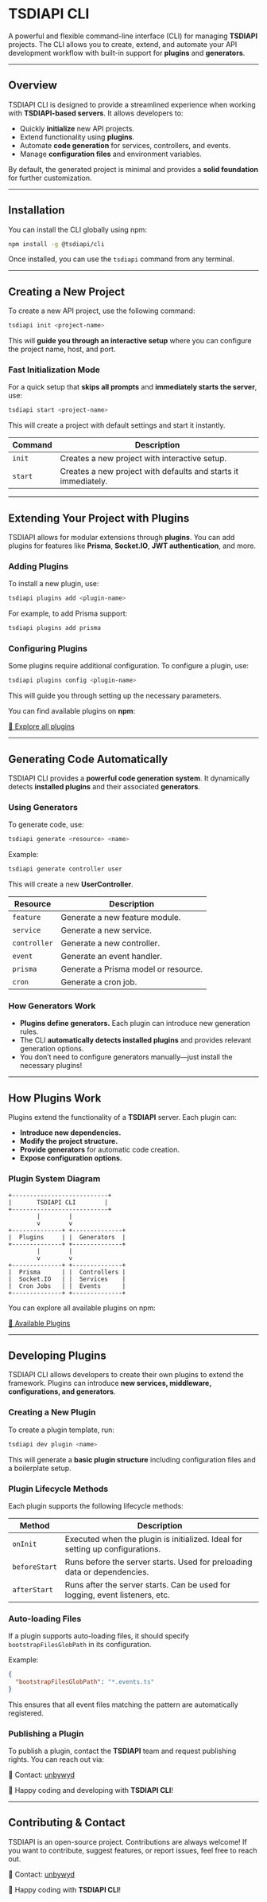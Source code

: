 # **TSDIAPI CLI**

A powerful and flexible command-line interface (CLI) for managing **TSDIAPI** projects. The CLI allows you to create, extend, and automate your API development workflow with built-in support for **plugins** and **generators**.

---

## **Overview**

TSDIAPI CLI is designed to provide a streamlined experience when working with **TSDIAPI-based servers**. It allows developers to:

- Quickly **initialize** new API projects.
- Extend functionality using **plugins**.
- Automate **code generation** for services, controllers, and events.
- Manage **configuration files** and environment variables.

By default, the generated project is minimal and provides a **solid foundation** for further customization.

---

## **Installation**

You can install the CLI globally using npm:

```bash
npm install -g @tsdiapi/cli
```

Once installed, you can use the `tsdiapi` command from any terminal.

---

## **Creating a New Project**

To create a new API project, use the following command:

```bash
tsdiapi init <project-name>
```

This will **guide you through an interactive setup** where you can configure the project name, host, and port.

### **Fast Initialization Mode**

For a quick setup that **skips all prompts** and **immediately starts the server**, use:

```bash
tsdiapi start <project-name>
```

This will create a project with default settings and start it instantly.

| Command       | Description                                                       |
|--------------|-------------------------------------------------------------------|
| `init`       | Creates a new project with interactive setup.                     |
| `start`      | Creates a new project with defaults and starts it immediately.    |

---

## **Extending Your Project with Plugins**

TSDIAPI allows for modular extensions through **plugins**. You can add plugins for features like **Prisma**, **Socket.IO**, **JWT authentication**, and more.

### **Adding Plugins**

To install a new plugin, use:

```bash
tsdiapi plugins add <plugin-name>
```

For example, to add Prisma support:

```bash
tsdiapi plugins add prisma
```

### **Configuring Plugins**

Some plugins require additional configuration. To configure a plugin, use:

```bash
tsdiapi plugins config <plugin-name>
```

This will guide you through setting up the necessary parameters.

You can find available plugins on **npm**:

[🔗 Explore all plugins](https://www.npmjs.com/search?q=%40tsdiapi)

---

## **Generating Code Automatically**

TSDIAPI CLI provides a **powerful code generation system**. It dynamically detects **installed plugins** and their associated **generators**.

### **Using Generators**

To generate code, use:

```bash
tsdiapi generate <resource> <name>
```

Example:

```bash
tsdiapi generate controller user
```

This will create a new **UserController**.

| Resource     | Description                          |
|-------------|--------------------------------------|
| `feature`   | Generate a new feature module.       |
| `service`   | Generate a new service.              |
| `controller`| Generate a new controller.           |
| `event`     | Generate an event handler.           |
| `prisma`    | Generate a Prisma model or resource. |
| `cron`      | Generate a cron job.                 |

### **How Generators Work**

- **Plugins define generators.** Each plugin can introduce new generation rules.
- The CLI **automatically detects installed plugins** and provides relevant generation options.
- You don’t need to configure generators manually—just install the necessary plugins!

---

## **How Plugins Work**

Plugins extend the functionality of a **TSDIAPI** server. Each plugin can:

- **Introduce new dependencies.**
- **Modify the project structure.**
- **Provide generators** for automatic code creation.
- **Expose configuration options.**

### **Plugin System Diagram**

```
+---------------------------+
|       TSDIAPI CLI        |
+---------------------------+
        |        |
        v        v
+--------------+ +--------------+
|  Plugins     | |  Generators  |
+--------------+ +--------------+
        |        |
        v        v
+--------------+ +--------------+
|  Prisma      | |  Controllers |
|  Socket.IO   | |  Services    |
|  Cron Jobs   | |  Events      |
+--------------+ +--------------+
```

You can explore all available plugins on npm:

[🔗 Available Plugins](https://www.npmjs.com/search?q=%40tsdiapi)

---


## **Developing Plugins**

TSDIAPI CLI allows developers to create their own plugins to extend the framework. Plugins can introduce **new services, middleware, configurations, and generators**.

### **Creating a New Plugin**

To create a plugin template, run:

```bash
tsdiapi dev plugin <name>
```

This will generate a **basic plugin structure** including configuration files and a boilerplate setup.

### **Plugin Lifecycle Methods**

Each plugin supports the following lifecycle methods:

| Method         | Description |
|---------------|-------------|
| `onInit`      | Executed when the plugin is initialized. Ideal for setting up configurations. |
| `beforeStart` | Runs before the server starts. Used for preloading data or dependencies. |
| `afterStart`  | Runs after the server starts. Can be used for logging, event listeners, etc. |

### **Auto-loading Files**

If a plugin supports auto-loading files, it should specify `bootstrapFilesGlobPath` in its configuration.

Example:

```json
{
  "bootstrapFilesGlobPath": "*.events.ts"
}
```

This ensures that all event files matching the pattern are automatically registered.

### **Publishing a Plugin**

To publish a plugin, contact the **TSDIAPI** team and request publishing rights. You can reach out via:

📧 Contact: [unbywyd](https://unbywyd.com)

🚀 Happy coding and developing with **TSDIAPI CLI**!

---

## **Contributing & Contact**

TSDIAPI is an open-source project. Contributions are always welcome! If you want to contribute, suggest features, or report issues, feel free to reach out.

📧 Contact: [unbywyd](https://unbywyd.com)

🚀 Happy coding with **TSDIAPI CLI**!

